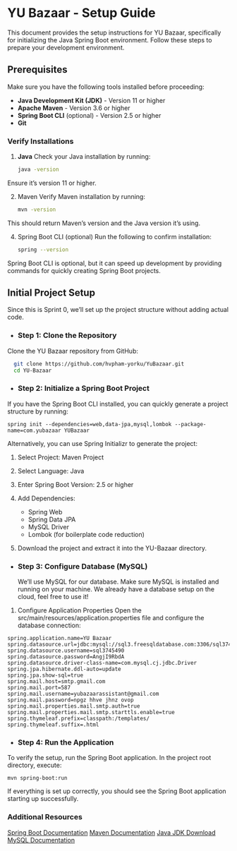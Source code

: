 # YU Bazaar - Setup Guide

This document provides the setup instructions for YU Bazaar, specifically for initializing the Java Spring Boot environment. Follow these steps to prepare your development environment.

## Prerequisites

Make sure you have the following tools installed before proceeding:

- **Java Development Kit (JDK)** - Version 11 or higher
- **Apache Maven** - Version 3.6 or higher
- **Spring Boot CLI** (optional) - Version 2.5 or higher
- **Git**

### Verify Installations

1. **Java**
   Check your Java installation by running:
   ```bash
   java -version
Ensure it’s version 11 or higher.

2. Maven
   Verify Maven installation by running:
   ```bash
   mvn -version
 This should return Maven’s version and the Java version it’s using.
 
4. Spring Boot CLI (optional)
   Run the following to confirm installation:
   ```bash
   spring --version
  Spring Boot CLI is optional, but it can speed up development by providing commands for quickly creating Spring Boot projects.

   ## Initial Project Setup

   Since this is Sprint 0, we’ll set up the project structure without adding actual code.

* ### Step 1: Clone the Repository
Clone the YU Bazaar repository from GitHub:
```bash
  git clone https://github.com/hvpham-yorku/YuBazaar.git
  cd YU-Bazaar
```
* ### Step 2: Initialize a Spring Boot Project
If you have the Spring Boot CLI installed, you can quickly generate a project structure by running:
```
spring init --dependencies=web,data-jpa,mysql,lombok --package-name=com.yubazaar YUBazaar
```

Alternatively, you can use Spring Initializr to generate the project:

  1. Select Project: Maven Project
  2. Select Language: Java
  3. Enter Spring Boot Version: 2.5 or higher
  4. Add Dependencies:
      * Spring Web
      * Spring Data JPA
      * MySQL Driver
      * Lombok (for boilerplate code reduction)
      
  5. Download the project and extract it into the YU-Bazaar directory.

* ### Step 3: Configure Database (MySQL)
  We’ll use MySQL for our database. Make sure MySQL is installed and running on your machine.
  We already have a database setup on the cloud, feel free to use it!

1. Configure Application Properties
Open the src/main/resources/application.properties file and configure the database connection:
```
spring.application.name=YU Bazaar
spring.datasource.url=jdbc:mysql://sql3.freesqldatabase.com:3306/sql3745490
spring.datasource.username=sql3745490
spring.datasource.password=AngjI9RbdA
spring.datasource.driver-class-name=com.mysql.cj.jdbc.Driver
spring.jpa.hibernate.ddl-auto=update
spring.jpa.show-sql=true
spring.mail.host=smtp.gmail.com
spring.mail.port=587
spring.mail.username=yubazaarassistant@gmail.com
spring.mail.password=npgz hhve jhnz ovop
spring.mail.properties.mail.smtp.auth=true
spring.mail.properties.mail.smtp.starttls.enable=true
spring.thymeleaf.prefix=classpath:/templates/
spring.thymeleaf.suffix=.html

```
* ### Step 4: Run the Application

To verify the setup, run the Spring Boot application. In the project root directory, execute:
```
mvn spring-boot:run
```
If everything is set up correctly, you should see the Spring Boot application starting up successfully.

### Additional Resources

[Spring Boot Documentation](https://docs.spring.io/spring-boot/)
[Maven Documentation](https://maven.apache.org/guides/index.html)
[Java JDK Download](https://www.oracle.com/java/technologies/downloads/?er=221886)
[MySQL Documentation](https://dev.mysql.com/doc/)

